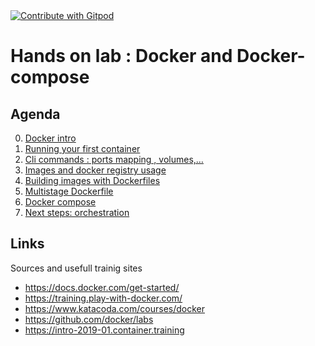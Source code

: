<a href="https://gitpod.io/#<your-repository-url>">
  <img
    src="https://img.shields.io/badge/Contribute%20with-Gitpod-908a85?logo=gitpod"
    alt="Contribute with Gitpod"
  />
</a>

# Hands on lab : Docker and Docker-compose

## Agenda

0. [Docker intro](00-Docker-intro.md)
1. [Running your first container](01-Your_first_container.md)
2. [Cli commands : ports mapping , volumes,…](02-Ports_volumes_etc.md)
3. [Images and docker registry usage](03-Images.md)
4. [Building images with Dockerfiles](04-Dockerfiles.md)
5. [Multistage Dockerfile](05-Multistage.md)
6. [Docker compose](06-Docker-compose.md)
7. [Next steps: orchestration](07-Orchestration_intro.md)

## Links

Sources and usefull trainig sites

- https://docs.docker.com/get-started/
- https://training.play-with-docker.com/
- https://www.katacoda.com/courses/docker
- https://github.com/docker/labs
- https://intro-2019-01.container.training
